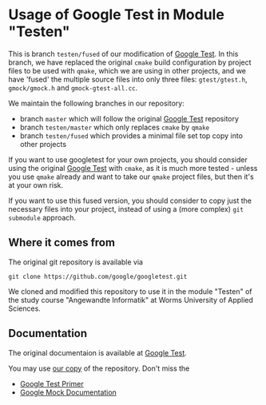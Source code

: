 # Usage of Google Test in Module "Testen"

This is branch `testen/fused` of our modification of [Google Test][].
In this branch, we have replaced the original `cmake` build
configuration by project files to be used with `qmake`, which we are
using in other projects, and we have 'fused' the multiple source files
into only three files: `gtest/gtest.h`, `gmock/gmock.h` and
`gmock-gtest-all.cc`.

[Google Test]: https://github.com/google/googletest.git

We maintain the following branches in our repository:

* branch `master` which will follow the original [Google Test][]
  repository
* branch `testen/master` which only replaces `cmake` by `qmake`
* branch `testen/fused` which provides a minimal file set top copy into
  other projects

If you want to use googletest for your own projects, you should consider
using the original [Google Test][] with `cmake`, as it is much more
tested - unless you use `qmake` already and want to take our `qmake`
project files, but then it's at your own risk.

If you want to use this fused version, you should consider to copy just
the necessary files into your project, instead of using a (more complex)
`git submodule` approach.

## Where it comes from

The original git repository is available via

```
git clone https://github.com/google/googletest.git
```

We cloned and modified this repository to use it in the module "Testen"
of the study course "Angewandte Informatik" at Worms University of Applied
Sciences.

## Documentation

The original documentaion is available at [Google Test][].

You may use
[our copy](https://atlas.ai.it.hs-worms.de/bitbucket/projects/TST/repos/googletest/browse)
of the repository. Don't miss the
* [Google Test Primer](https://atlas.ai.it.hs-worms.de/bitbucket/projects/TST/repos/googletest/browse/googletest/docs/Primer.md)
* [Google Mock Documentation](https://atlas.ai.it.hs-worms.de/bitbucket/projects/TST/repos/googletest/browse/googlemock/README.md)

